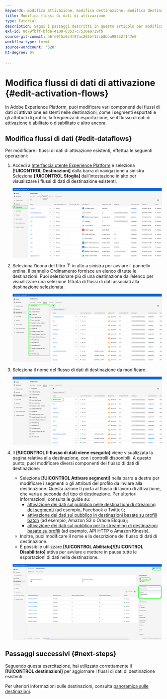 ```yaml
---
keywords: modifica attivazione, modifica destinazione, modifica destinazione
title: Modifica flussi di dati di attivazione
type: Tutorial
description: Segui i passaggi descritti in questo articolo per modificare un flusso di dati di attivazione esistente in Adobe Experience Platform.
exl-id: 0d79fbff-bfde-4109-8353-c7530e9719fb
source-git-commit: a6fe0f5a0c4f87ac265bf13cb8bba98252f147e0
workflow-type: tm+mt
source-wordcount: '328'
ht-degree: 0%

---
```


# Modifica flussi di dati di attivazione {#edit-activation-flows}

In Adobe Experience Platform, puoi modificare vari componenti dei flussi di dati di attivazione esistenti nelle destinazioni, come i segmenti esportati e gli attributi di profilo, la frequenza di esportazione, se il flusso di dati di attivazione è abilitato o disabilitato e altro ancora.

## Modifica flussi di dati {#edit-dataflows}

Per modificare i flussi di dati di attivazione esistenti, effettua le seguenti operazioni:

1. Accedi a [Interfaccia utente Experience Platform](https://platform.adobe.com/) e seleziona **[!UICONTROL Destinazioni]** dalla barra di navigazione a sinistra. Seleziona **[!UICONTROL Sfoglia]** dall’intestazione in alto per visualizzare i flussi di dati di destinazione esistenti.

   ![Sfoglia destinazioni](../assets/ui/edit-activation/browse-destinations.png)

2. Seleziona l’icona del filtro ![Icona filtro](../assets/ui/edit-activation/filter.png) in alto a sinistra per avviare il pannello ordina. Il pannello Ordinamento fornisce un elenco di tutte le destinazioni. Puoi selezionare più di una destinazione dall’elenco per visualizzare una selezione filtrata di flussi di dati associati alla destinazione selezionata.

   ![Filtra destinazioni](../assets/ui/edit-activation/filter-destinations.png)

3. Seleziona il nome del flusso di dati di destinazione da modificare.

   ![Seleziona destinazione](../assets/ui/edit-activation/destination-select.png)

4. Il **[!UICONTROL Il flusso di dati viene eseguito]** viene visualizzata la pagina relativa alla destinazione, con i controlli disponibili. A questo punto, puoi modificare diversi componenti del flusso di dati di destinazione:

   * Seleziona **[!UICONTROL Attivare segmenti]** nella barra a destra per modificare i segmenti o gli attributi del profilo da inviare alla destinazione. Questa azione ti porta al flusso di lavoro di attivazione, che varia a seconda del tipo di destinazione. Per ulteriori informazioni, consulta le guide su:
      * [attivazione dei dati sul pubblico nelle destinazioni di streaming dei segmenti](./activate-segment-streaming-destinations.md) (ad esempio, Facebook o Twitter);
      * [attivazione dei dati sul pubblico in destinazioni basate su profili batch](./activate-batch-profile-destinations.md) (ad esempio, Amazon S3 o Oracle Eloqua);
      * [attivazione dei dati sul pubblico per lo streaming di destinazioni basate su profili](./activate-streaming-profile-destinations.md) (ad esempio, API HTTP o Amazon Kinesis).
   * Inoltre, puoi modificare il nome e la descrizione del flusso di dati di destinazione.
   * È possibile utilizzare **[!UICONTROL Abilitato]/[!UICONTROL Disabilitato]** attiva per avviare e mettere in pausa tutte le esportazioni di dati nella destinazione.

   ![Dettagli della destinazione](../assets/ui/edit-activation/destination-details.png)

## Passaggi successivi {#next-steps}

Seguendo questa esercitazione, hai utilizzato correttamente il **[!UICONTROL destinazioni]** per aggiornare i flussi di dati di destinazione esistenti.

Per ulteriori informazioni sulle destinazioni, consulta [panoramica sulle destinazioni](../catalog/overview.md).
